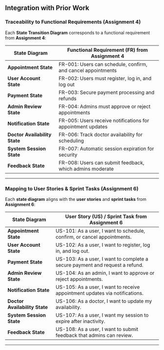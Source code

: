 ## **Integration with Prior Work**

### **Traceability to Functional Requirements (Assignment 4)**  
Each **State Transition Diagram** corresponds to a functional requirement from **Assignment 4**:

| **State Diagram**           | **Functional Requirement (FR) from Assignment 4**                                  |
|----------------------------|----------------------------------------------------------------------------------|
| **Appointment State**       | FR-001: Users can schedule, confirm, and cancel appointments                    |
| **User Account State**      | FR-002: Users must register, log in, and log out                                |
| **Payment State**           | FR-003: Secure payment processing and refunds                                  |
| **Admin Review State**      | FR-004: Admins must approve or reject appointments                             |
| **Notification State**      | FR-005: Users receive notifications for appointment updates                     |
| **Doctor Availability State** | FR-006: Track doctor availability for scheduling                             |
| **System Session State**    | FR-007: Automatic session expiration for security                              |
| **Feedback State**          | FR-008: Users can submit feedback, which admins moderate                       |

---

### **Mapping to User Stories & Sprint Tasks (Assignment 6)**  
Each **state diagram** aligns with the **user stories** and **sprint tasks** from **Assignment 6**:

| **State Diagram**           | **User Story (US) / Sprint Task from Assignment 6**                              |
|----------------------------|----------------------------------------------------------------------------------|
| **Appointment State**       | US-101: As a user, I want to schedule, confirm, or cancel appointments.          |
| **User Account State**      | US-102: As a user, I want to register, log in, and log out.                     |
| **Payment State**           | US-103: As a user, I want to complete a secure payment and request a refund.    |
| **Admin Review State**      | US-104: As an admin, I want to approve or reject appointments.                   |
| **Notification State**      | US-105: As a user, I want to receive appointment updates via notifications.      |
| **Doctor Availability State** | US-106: As a doctor, I want to update my availability.                       |
| **System Session State**    | US-107: As a user, I want my session to expire after inactivity.                |
| **Feedback State**          | US-108: As a user, I want to submit feedback that admins can review.            |

---
